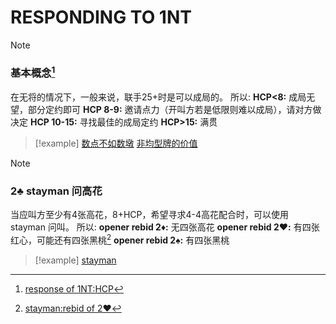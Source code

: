 # RESPONDING TO 1NT


> [!NOTE] 
> ### 基本概念[^1]
> 在无将的情况下，一般来说，联手25+时是可以成局的。
> 所以:
>  **HCP<8:** 成局无望，部分定约即可
>  **HCP 8-9:** 邀请点力（开叫方若是低限则难以成局），请对方做决定
>  **HCP 10-15:** 寻找最佳的成局定约
>  **HCP>15:** 满贯
> 

> [!example]
> [数点不如数墩](files/books/Standard-Bidding-with-SAYC-_Downey_-NedPomer_-Ellen_-_-_-Caitlyn_-_Z-Library_.pdf#page=16&selection=40,60,47,1)
> [非均型牌的价值](files/books/Standard-Bidding-with-SAYC-_Downey_-NedPomer_-Ellen_-_-_-Caitlyn_-_Z-Library_.pdf#page=16&selection=77,21,81,57)

> [!Note]
> ### 2♣️ stayman 问高花
> 当应叫方至少有4张高花，8+HCP，希望寻求4-4高花配合时，可以使用 stayman 问叫。
> 所以:
>  **opener rebid 2♦️:** 无四张高花
>  **opener rebid 2♥️:** 有四张红心，可能还有四张黑桃[^2]
>  **opener rebid 2♠️:** 有四张黑桃
> 

> [!example]
> [stayman](files/books/Standard-Bidding-with-SAYC-_Downey_-NedPomer_-Ellen_-_-_-Caitlyn_-_Z-Library_.pdf#page=17&selection=36,0,37,1)


> [^1]: [response of 1NT:HCP](files/books/Standard-Bidding-with-SAYC-_Downey_-NedPomer_-Ellen_-_-_-Caitlyn_-_Z-Library_.pdf#page=16&selection=2,0,40,60)
> [^2]:[stayman:rebid of 2♥️](files/books/Standard-Bidding-with-SAYC-_Downey_-NedPomer_-Ellen_-_-_-Caitlyn_-_Z-Library_.pdf#page=17&selection=32,36,34,69)